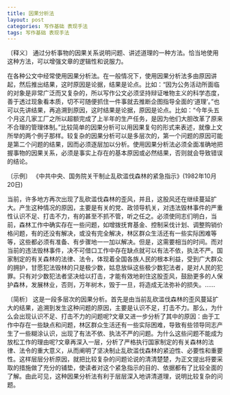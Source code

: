 ```yaml
---
title: 因果分析法
layout: post
categories: 写作基础 表现手法
tags: 写作基础 表现手法
---
```


〔释义〕 通过分析事物的因果关系说明问题、讲述道理的一种方法。恰当地使用这种方法，可以增强文章的逻辑性和说服力。


在各种公文中经常使用因果分析法。在一般情况下，使用因果分析法多由原因讲起，然后推出结果，这时原因是论据，结果是论点。比如：“因为公务活动所面临的对象是非常广泛而又复杂的，所以写作公文必须坚持辩证唯物主义的科学态度，善于透过现象看本质，切不可随便抓住一件事就去推断企图指导全面的‘道理’。”也可以先讲结果，再追溯到原因，这时结果是论据，原因是论点。比如：“今年头五个月这几家工厂之所以超额完成了上半年的生产任务，是因为他们大胆改革了原来不合理的管理体制。”比较简单的因果分析可以用因果复句的形式来表述，就像上文所举的两个例子那样。较复杂的因果分析可以是多层次的，第一个问题的原因可能是第二个问题的结果，因而必须逐层加以分析。使用因果分析法必须全面准确地把握事物的因果关系，必须是事实上存在的基本原因或必然结果，否则就会导致错误的结论。


〔示例〕 《中共中央、国务院关干制止乱砍滥伐森林的紧急指示》(1982年10月20日)


当前，许多地方再次出现了乱砍滥伐森林的歪风，并且，这股风还在继续蔓延扩大。产生这种情况的原因，主要是有关的党、政领导机关，对违法毁林事件的严重性认识不足、打击不力，有的甚至不抓不管，听之任之。必须使同志们明白，当前，森林工作中确实存在一些问题，如增拨抚育基金、控制采伐计划、调整购销价格问题，有的还没有解决，或没有完全解决，林区群众生活还有一些实际困难等等，这些都必须有准备、有步骤地一一加以解决。但是，这需要相当的时间。而对当前的违法毁林事件，决不可借口工作中存在缺点就可以有法不依，执法不严。国家制定的有关森林的法律、法令，体现着全国各族人民的根本利益，受到广大群众的拥护，甘愿犯法毁林的只是极少数，姑息放纵这些极少数犯法者，是对人民的犯罪。只有对少数犯法者坚决给以打击，才能有效地剎住这股歪风，鼓励更多的人保护森林，发展林业，否则，万年树木，毁于一旦，将造成无法弥补的损失。……


〔简析〕 这是一段多层次的因果分析。首先是由当前乱砍滥伐森林的歪风蔓延扩大的结果，追溯到发生这种问题的原因，主要是认识不足，打击不力。那么，为什么会出现认识不足、打击不力的问题呢?文章又进一步分析了其中的原因：由于工作中存在一些缺点和问题，林区群众生活还有一些实际困难，导致有些领导同志产生了一些糊涂认识，出现了有法不依、执法不严的问题。为什么这些问题不能成为放松工作的理由呢?文章再深入一层，分析了严格执行国家制定的有关森林的法律、法令的重大意义，从而阐明了坚决制止乱砍滥伐森林的紧迫性、必要性和重要性。这样层层分析原因，就把比较复杂的问题论说的清清楚楚，为正文提出将要采取的措施做了充分的铺垫，使读者对这个紧急指示的目的、依据都有了比较全面的了解。由此可见，这种因果分析法有利于层层深入地讲清道理，说明比较复杂的问题。 